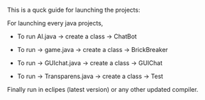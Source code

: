 This is a quck guide for launching the projects:


For launching every java projects, 

- To run AI.java -> create a class -> ChatBot 

- To run -> game.java -> create a class -> BrickBreaker

- To run -> GUIchat.java -> create a class -> GUIChat

- To run -> Transparens.java -> create a class -> Test 

  

Finally run in eclipes (latest version) or any other updated compiler.

